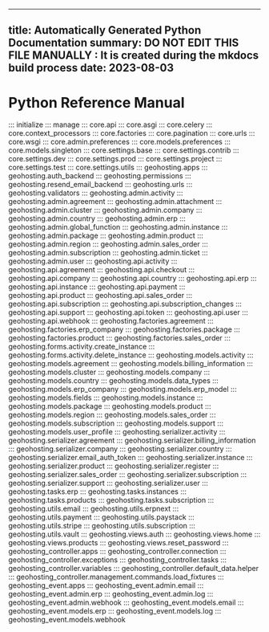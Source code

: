 
---
title: Automatically Generated Python Documentation
summary: DO NOT EDIT THIS FILE MANUALLY : It is created during the mkdocs build process
date: 2023-08-03
---

# Python Reference Manual
::: initialize
::: manage
::: core.api
::: core.asgi
::: core.celery
::: core.context_processors
::: core.factories
::: core.pagination
::: core.urls
::: core.wsgi
::: core.admin.preferences
::: core.models.preferences
::: core.models.singleton
::: core.settings.base
::: core.settings.contrib
::: core.settings.dev
::: core.settings.prod
::: core.settings.project
::: core.settings.test
::: core.settings.utils
::: geohosting.apps
::: geohosting.auth_backend
::: geohosting.permissions
::: geohosting.resend_email_backend
::: geohosting.urls
::: geohosting.validators
::: geohosting.admin.activity
::: geohosting.admin.agreement
::: geohosting.admin.attachment
::: geohosting.admin.cluster
::: geohosting.admin.company
::: geohosting.admin.country
::: geohosting.admin.erp
::: geohosting.admin.global_function
::: geohosting.admin.instance
::: geohosting.admin.package
::: geohosting.admin.product
::: geohosting.admin.region
::: geohosting.admin.sales_order
::: geohosting.admin.subscription
::: geohosting.admin.ticket
::: geohosting.admin.user
::: geohosting.api.activity
::: geohosting.api.agreement
::: geohosting.api.checkout
::: geohosting.api.company
::: geohosting.api.country
::: geohosting.api.erp
::: geohosting.api.instance
::: geohosting.api.payment
::: geohosting.api.product
::: geohosting.api.sales_order
::: geohosting.api.subscription
::: geohosting.api.subscription_changes
::: geohosting.api.support
::: geohosting.api.token
::: geohosting.api.user
::: geohosting.api.webhook
::: geohosting.factories.agreement
::: geohosting.factories.erp_company
::: geohosting.factories.package
::: geohosting.factories.product
::: geohosting.factories.sales_order
::: geohosting.forms.activity.create_instance
::: geohosting.forms.activity.delete_instance
::: geohosting.models.activity
::: geohosting.models.agreement
::: geohosting.models.billing_information
::: geohosting.models.cluster
::: geohosting.models.company
::: geohosting.models.country
::: geohosting.models.data_types
::: geohosting.models.erp_company
::: geohosting.models.erp_model
::: geohosting.models.fields
::: geohosting.models.instance
::: geohosting.models.package
::: geohosting.models.product
::: geohosting.models.region
::: geohosting.models.sales_order
::: geohosting.models.subscription
::: geohosting.models.support
::: geohosting.models.user_profile
::: geohosting.serializer.activity
::: geohosting.serializer.agreement
::: geohosting.serializer.billing_information
::: geohosting.serializer.company
::: geohosting.serializer.country
::: geohosting.serializer.email_auth_token
::: geohosting.serializer.instance
::: geohosting.serializer.product
::: geohosting.serializer.register
::: geohosting.serializer.sales_order
::: geohosting.serializer.subscription
::: geohosting.serializer.support
::: geohosting.serializer.user
::: geohosting.tasks.erp
::: geohosting.tasks.instances
::: geohosting.tasks.products
::: geohosting.tasks.subscription
::: geohosting.utils.email
::: geohosting.utils.erpnext
::: geohosting.utils.payment
::: geohosting.utils.paystack
::: geohosting.utils.stripe
::: geohosting.utils.subscription
::: geohosting.utils.vault
::: geohosting.views.auth
::: geohosting.views.home
::: geohosting.views.products
::: geohosting.views.reset_password
::: geohosting_controller.apps
::: geohosting_controller.connection
::: geohosting_controller.exceptions
::: geohosting_controller.tasks
::: geohosting_controller.variables
::: geohosting_controller.default_data.helper
::: geohosting_controller.management.commands.load_fixtures
::: geohosting_event.apps
::: geohosting_event.admin.email
::: geohosting_event.admin.erp
::: geohosting_event.admin.log
::: geohosting_event.admin.webhook
::: geohosting_event.models.email
::: geohosting_event.models.erp
::: geohosting_event.models.log
::: geohosting_event.models.webhook
